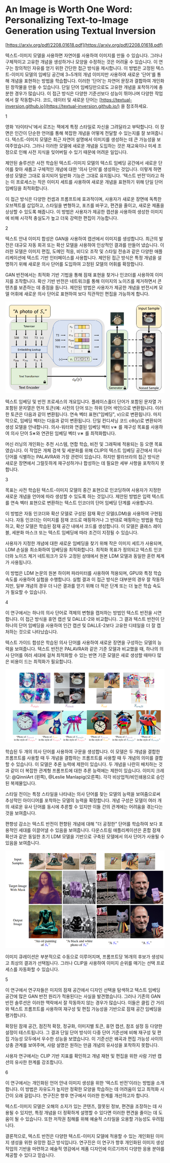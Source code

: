 # An Image is Worth One Word: Personalizing Text-to-Image Generation using Textual Inversion

[https://arxiv.org/pdf/2208.01618.pdf](https://arxiv.org/pdf/2208.01618.pdf)

텍스트-이미지 모델을 사용하면 자연어를 사용하여 이미지를 만들 수 있습니다. 그러나 구체적이고 고유한 개념을 생성하거나 모양을 수정하는 것은 어려울 수 있습니다. 이 연구는 창의적인 자유를 얻기 위한 간단한 접근 방식을 제시합니다. 이 방법은 고정된 텍스트-이미지 모델의 임베딩 공간에 3~5개의 개념 이미지만 사용하여 새로운 '단어'를 통해 개념을 표현하는 방법을 학습합니다. 이러한 '단어'는 자연어 문장과 결합하여 개인화된 창작물을 만들 수 있습니다. 단일 단어 임베딩만으로도 고유한 개념을 포착하기에 충분한 경우가 많습니다. 이 접근 방식은 다양한 기준선보다 성능이 뛰어나며 다양한 작업에서 잘 작동합니다. 코드, 데이터 및 새로운 단어는 [https://textual-inversion.github.io](https://textual-inversion.github.io/) 을 참조하세요.

1

영화 '타이타닉'에서 로즈는 잭에게 특정 스타일로 자신을 그려달라고 부탁합니다. 이 장면은 인간이 단순한 언어를 통해 복잡한 개념을 어떻게 전달할 수 있는지를 잘 보여줍니다. 텍스트-이미지 모델은 최근 자연어 설명에서 이미지를 생성하는 데 큰 가능성을 보여주었습니다. 그러나 이러한 모델에 새로운 개념을 도입하는 것은 재교육이나 미세 조정으로 인해 사전 지식을 잊어버릴 수 있기 때문에 어려운 일입니다.

제안된 솔루션은 사전 학습된 텍스트-이미지 모델의 텍스트 임베딩 공간에서 새로운 단어를 찾아 새롭고 구체적인 개념에 대한 '의사 단어'를 생성하는 것입니다. 이렇게 하면 생성 모델은 그대로 유지되어 일반화 기능은 그대로 유지됩니다. '텍스트 반전'이라고 하는 이 프로세스는 작은 이미지 세트를 사용하여 새로운 개념을 표현하기 위해 단일 단어 임베딩을 최적화합니다.

이 접근 방식은 다양한 컨셉과 프롬프트에 효과적이며, 사용자가 새로운 장면에 독특한 오브젝트를 삽입하고, 스타일을 변형하고, 포즈를 바꾸고, 편견을 줄이고, 새로운 제품을 상상할 수 있도록 해줍니다. 이 방법은 사용자가 제공한 캡션을 사용하여 생성한 이미지에 비해 시각적 충실도가 높고 더욱 강력한 편집이 가능합니다.

2

텍스트 안내 이미지 합성은 GAN을 사용하여 캡션에서 이미지를 생성합니다. 최근의 발전은 대규모 자동 회귀 또는 확산 모델을 사용하여 인상적인 결과를 만들어 냈습니다. 이러한 모델은 이미지 편집, 도메인 적응, 비디오 조작 및 스타일 전송과 같은 다양한 애플리케이션에 텍스트 기반 인터페이스를 사용합니다. 제안된 접근 방식은 특정 개념을 설명하기 위해 새로운 의사 단어를 도입하여 고정된 모델의 어휘를 확장합니다.

GAN 반전에서는 최적화 기반 기법을 통해 잠재 표현을 찾거나 인코더를 사용하여 이미지를 조작합니다. 확산 기반 반전은 네트워크를 통해 이미지의 노이즈를 제거하면서 콘텐츠를 보존하는 데 중점을 둡니다. 제안된 방법은 사용자가 제공한 개념을 반전시켜 모델 어휘에 새로운 의사 단어로 표현하여 보다 직관적인 편집을 가능하게 합니다.

![텍스트 임베딩 및 반전 프로세스의 개요입니다. 플레이스홀더 단어가 포함된 문자열 가 포함된 문자열은 먼저 토큰(예: 사전의 단어 또는 하위 단어 색인)으로 변환됩니다. 이러한 토큰은 다음과 같이 변환됩니다. 연속 벡터 표현("임베딩", v)으로 변환됩니다. 마지막으로, 임베딩 벡터는 다음과 같이 변환됩니다. 단일 컨디셔닝 코드 cθ(y)로 변환되어 생성 모델을 안내합니다. 의사-워터와 연결된 임베딩 벡터 v∗ 를 재구성 목표를 사용하여 의사 단어 S∗와 연관된 임베딩 벡터 v∗ 를 최적화합니다.](An%20Image%20is%20Worth%20One%20Word%20Personalizing%20Text-to-I%209f65831728f7402e876587dbad2d637e/Untitled.png)

텍스트 임베딩 및 반전 프로세스의 개요입니다. 플레이스홀더 단어가 포함된 문자열 가 포함된 문자열은 먼저 토큰(예: 사전의 단어 또는 하위 단어 색인)으로 변환됩니다. 이러한 토큰은 다음과 같이 변환됩니다. 연속 벡터 표현("임베딩", v)으로 변환됩니다. 마지막으로, 임베딩 벡터는 다음과 같이 변환됩니다. 단일 컨디셔닝 코드 cθ(y)로 변환되어 생성 모델을 안내합니다. 의사-워터와 연결된 임베딩 벡터 v∗ 를 재구성 목표를 사용하여 의사 단어 S∗와 연관된 임베딩 벡터 v∗ 를 최적화합니다.

머신 러닝의 개인화는 추천 시스템, 연합 학습, 비전 및 그래픽에 적용되는 등 오랜 목표였습니다. 이 작업은 개체 검색 및 세분화를 위해 CLIP의 텍스트 임베딩 공간에서 의사 단어를 식별하는 PALAVRA와 가장 관련이 있습니다. 하지만 팔라브라의 접근 방식은 새로운 장면에서 그럴듯하게 재구성하거나 합성하는 데 필요한 세부 사항을 포착하지 못합니다.

3

목표는 사전 학습된 텍스트-이미지 모델의 중간 표현으로 인코딩하여 사용자가 지정한 새로운 개념을 언어에 따라 생성할 수 있도록 하는 것입니다. 제안된 방법은 입력 텍스트를 연속 벡터 표현으로 변환하는 텍스트 인코더의 단어 임베딩 단계를 사용합니다.

이 방법은 자동 인코더와 확산 모델로 구성된 잠재 확산 모델(LDM)을 사용하여 구현됩니다. 자동 인코더는 이미지를 잠재 코드로 매핑하거나 그 반대로 매핑하는 방법을 학습하고, 확산 모델은 학습된 잠재 공간 내에서 코드를 생성합니다. 이 모델은 클래스 레이블, 세분화 마스크 또는 텍스트 임베딩에 따라 조건이 지정될 수 있습니다.

사용자가 지정한 개념에 대한 새로운 임베딩을 찾기 위해 작은 이미지 세트가 사용되며, LDM 손실을 최소화하여 임베딩을 최적화합니다. 최적화 목표가 정의되고 텍스트 인코더와 노이즈 제거 네트워크가 모두 고정된 상태에서 원본 LDM 모델과 동일한 훈련 체계가 사용됩니다.

이 방법은 LDM 논문의 원본 하이퍼 파라미터를 사용하여 적용되며, GPU와 특정 학습 속도를 사용하여 실험을 수행합니다. 실험 결과 이 접근 방식은 대부분의 경우 잘 작동하지만, 일부 개념의 경우 더 나은 결과를 얻기 위해 더 적은 단계 또는 더 높은 학습 속도가 필요할 수 있습니다.

4

이 연구에서는 하나의 의사 단어로 객체의 변형을 캡처하는 방법인 텍스트 반전을 시연합니다. 이 접근 방식을 휴먼 캡션 및 DALLE-2와 비교합니다. 그 결과 텍스트 반전이 단 하나의 단어 임베딩을 사용하여 인간 캡션 및 DALLE-2보다 고유한 디테일을 더 잘 캡처하는 것으로 나타났습니다.

텍스트 가이드 합성은 학습된 의사 단어를 사용하여 새로운 장면을 구성하는 모델의 능력을 보여줍니다. 텍스트 반전은 PALAVRA와 같은 기준 모델과 비교했을 때, 하나의 의사 단어를 여러 세대에 걸쳐 최적화할 수 있는 반면 기준 모델은 새로 생성할 때마다 많은 비용이 드는 최적화가 필요합니다.

![학습된 두 개의 의사 단어를 사용하여 구문을 생성합니다. 이 모델은 두 개념을 결합한 프롬프트를 사용할 때 두 개념을 결합하는 프롬프트를 사용할 때 두 개념의 의미를 결합할 수 있습니다. 이 모델은 추론 능력에 제한이 있습니다. 두 개념을 나란히 배치하는 것과 같이 더 복잡한 관계형 프롬프트에 대한 추론 능력에는 제한이 있습니다. 이미지 크레딧: @QinniArt (왼쪽), @Leslie Manlapig(오른쪽). 각각 비상업적/비인쇄용으로 승인된 복제물입니다.](An%20Image%20is%20Worth%20One%20Word%20Personalizing%20Text-to-I%209f65831728f7402e876587dbad2d637e/Untitled%201.png)

학습된 두 개의 의사 단어를 사용하여 구문을 생성합니다. 이 모델은 두 개념을 결합한 프롬프트를 사용할 때 두 개념을 결합하는 프롬프트를 사용할 때 두 개념의 의미를 결합할 수 있습니다. 이 모델은 추론 능력에 제한이 있습니다. 두 개념을 나란히 배치하는 것과 같이 더 복잡한 관계형 프롬프트에 대한 추론 능력에는 제한이 있습니다. 이미지 크레딧: @QinniArt (왼쪽), @Leslie Manlapig(오른쪽). 각각 비상업적/비인쇄용으로 승인된 복제물입니다.

스타일 전이는 특정 스타일을 나타내는 의사 단어를 찾는 모델의 능력을 보여줌으로써 추상적인 아이디어를 포착하는 모델의 능력을 확장합니다. 개념 구성은 모델이 여러 개의 새로운 유사 단어를 동시에 추론할 수 있지만 이들 간의 관계에는 어려움을 겪는다는 것을 보여줍니다.

편향성 감소는 텍스트 반전이 편향된 개념에 대해 "더 공정한" 단어를 학습하여 보다 포용적인 세대를 이끌어낼 수 있음을 보여줍니다. 다운스트림 애플리케이션은 혼합 잠재 확산과 같은 동일한 초기 LDM 모델을 기반으로 구축된 모델에서 의사 단어가 사용될 수 있음을 보여줍니다.

![Untitled](An%20Image%20is%20Worth%20One%20Word%20Personalizing%20Text-to-I%209f65831728f7402e876587dbad2d637e/Untitled%202.png)

이미지 큐레이션은 부분적으로 수동으로 이루어지며, 프롬프트당 16개의 후보가 생성되고 최상의 결과가 선택됩니다. 그러나 CLIP을 사용하여 이미지 순위를 매기는 선택 프로세스를 자동화할 수 있습니다.

5

이 연구에서 연구자들은 미지의 잠재 공간에서 디자인 선택을 탐색하고 텍스트 임베딩 공간에 많은 GAN 반전 원리가 적용된다는 사실을 발견했습니다. 그러나 기존의 GAN 반전 솔루션은 이러한 맥락에서 잘 작동하지 않는 경우가 많습니다. 이들은 클립 간 거리와 텍스트 프롬프트를 사용하여 재구성 및 편집 가능성을 기반으로 잠재 공간 임베딩을 평가합니다.

확장된 잠재 공간, 점진적 확장, 정규화, 이미지별 토큰, 휴먼 캡션, 참조 설정 등 다양한 설정이 테스트됩니다. 그 결과 단일 단어 방식이 다중 단어 기준선에 비해 재구성 및 편집 가능성 모두에서 우수한 성능을 보였습니다. 이 기준선은 왜곡과 편집 가능성 사이의 상충 관계를 보여주며, 사람 설명은 원하는 만큼 개념의 유사성을 포착하지 못합니다.

사용자 연구에서는 CLIP 기반 지표를 확인하고 개념 재현 및 편집을 위한 사람 기반 캡션의 유사한 한계를 강조합니다.

6

이 연구에서는 개인화된 언어 안내 이미지 생성을 위한 '텍스트 반전'이라는 방법을 소개합니다. 이 방법은 자유도가 높지만 정확한 모양을 학습하는 데 어려움이 있고 최적화 시간이 오래 걸립니다. 연구진은 향후 연구에서 이러한 한계를 개선하고자 합니다.

텍스트-이미지 모델은 오해의 소지가 있는 콘텐츠, 잘못된 정보, 편견을 조장하는 데 사용될 수 있지만, 특정 개념을 더 정확하게 설명할 수 있다면 이러한 편견을 줄이는 데 도움이 될 수 있습니다. 또한 저작권 침해를 위해 예술적 스타일을 오용할 가능성도 우려됩니다.

결론적으로, 텍스트 반전은 다양한 텍스트-이미지 모델에 적용할 수 있는 개인화된 이미지 생성을 위한 유망한 접근 방식입니다. 연구진은 이 연구가 향후 개인화된 이미지 생성 작업의 기반을 마련하고 예술적 영감에서 제품 디자인에 이르기까지 다양한 응용 분야를 제공할 수 있다고 믿습니다.
